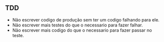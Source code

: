## TDD

- Não escrever codigo de produção sem ter um codigo falhando para ele.
- Não escrever mais testes do que o necessario para fazer falhar.
- Não escrever mais codigo do que o necessario para fazer passar no teste.


